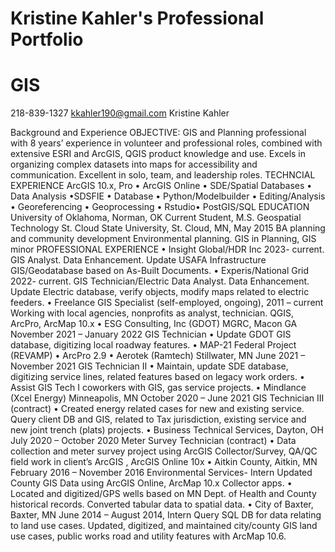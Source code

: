 # Kristine Kahler's Professional Portfolio
# GIS 
218-839-1327
kkahler190@gmail.com
Kristine Kahler 

Background and Experience
OBJECTIVE: GIS and Planning professional with 8 years’ experience in volunteer and professional roles, combined with extensive ESRI and ArcGIS, QGIS product knowledge and use. Excels in organizing complex datasets into maps for accessibility and communication. Excellent in solo, team, and leadership roles. 
TECHNCIAL EXPERIENCE
ArcGIS 10.x, Pro • ArcGIS Online • SDE/Spatial Databases • Data Analysis •SDSFIE • Database • Python/Modelbuilder • Editing/Analysis • Georeferencing • Geoprocessing • Rstudio• PostGIS/SQL
EDUCATION 
University of Oklahoma, Norman, OK
Current Student, M.S. Geospatial Technology
St. Cloud State University, St. Cloud, MN, 
May 2015 BA planning and community development Environmental planning. GIS in Planning, GIS minor 
PROFESSIONAL EXPERIENCE
• Insight Global/HDR Inc 2023- current. GIS Analyst. Data Enhancement.  Update USAFA Infrastructure GIS/Geodatabase based on As-Built Documents. 
• Experis/National Grid 2022- current. GIS Technician/Electric Data Analyst. Data Enhancement.  Update Electric database, verify objects, modify maps related to electric feeders. 
• Freelance GIS Specialist (self-employed, ongoing), 2011 – current 
Working with local agencies, nonprofits as analyst, technician. QGIS, ArcPro, ArcMap 10.x
 • ESG Consulting, Inc (GDOT) MGRC, Macon GA November 2021 – January 2022
 GIS Technician • Update GDOT GIS database, digitizing local roadway features. • MAP-21 Federal Project (REVAMP) • ArcPro 2.9 
• Aerotek (Ramtech) Stillwater, MN June 2021 – November 2021 
GIS Technician II • Maintain, update SDE database, digitizing service lines, related features based on legacy work orders. • Assist GIS Tech I coworkers with GIS, gas service projects. 
• Mindlance (Xcel Energy) Minneapolis, MN October 2020 – June 2021 
GIS Technician III (contract) • Created energy related cases for new and existing service. Query client DB and GIS, related to Tax jurisdiction, existing service and new joint trench (plats) projects. 
• Business Technical Services, Dayton, OH July 2020 – October 2020 
Meter Survey Technician (contract) • Data collection and meter survey project using ArcGIS Collector/Survey, QA/QC field work in client’s ArcGIS , ArcGIS Online 10x 
• Aitkin County, Aitkin, MN February 2016 – November 2016 Environmental Services- Intern 
 Updated County GIS Data using ArcGIS Online, ArcMap 10.x Collector apps. • Located and digitized/GPS wells based on MN Dept. of Health and County historical records. Converted tabular data to spatial data. 
• City of Baxter, Baxter, MN June 2014 – August 2014, Intern 
Query SQL DB for data relating to land use cases. Updated, digitized, and maintained city/county GIS land use cases, public works road and utility features with ArcMap 10.6.
